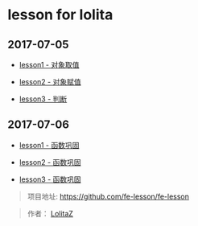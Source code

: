 # lesson for lolita

## 2017-07-05

* [lesson1 - 对象取值](./2017-07-05/对象取值.md)

* [lesson2 - 对象赋值](./2017-07-05/对象赋值.md)

* [lesson3 - 判断](./2017-07-05/判断.md)

## 2017-07-06

* [lesson1 - 函数巩固](./2017-07-06/函数巩固1.md)

* [lesson2 - 函数巩固](./2017-07-06/函数巩固2.md)

* [lesson3 - 函数巩固](./2017-07-06/函数巩固3.md)


>项目地址: https://github.com/fe-lesson/fe-lesson

>作者： [LolitaZ](https://github.com/lolitaz)
